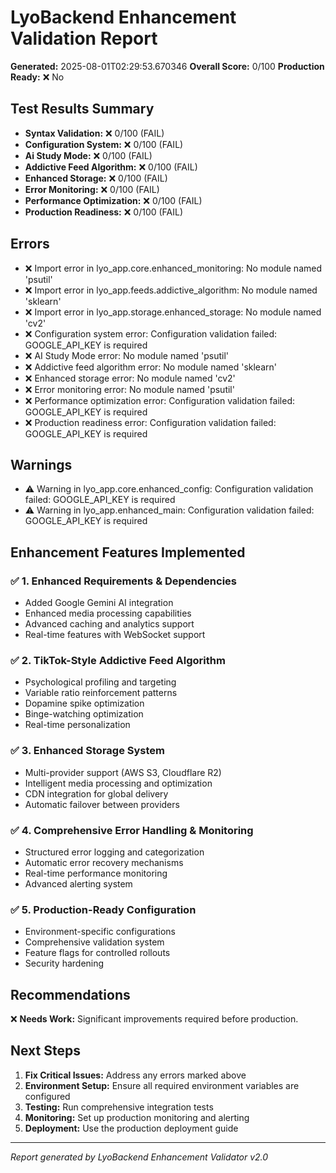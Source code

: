 
# LyoBackend Enhancement Validation Report

**Generated:** 2025-08-01T02:29:53.670346
**Overall Score:** 0/100
**Production Ready:** ❌ No

## Test Results Summary

- **Syntax Validation:** ❌ 0/100 (FAIL)
- **Configuration System:** ❌ 0/100 (FAIL)
- **Ai Study Mode:** ❌ 0/100 (FAIL)
- **Addictive Feed Algorithm:** ❌ 0/100 (FAIL)
- **Enhanced Storage:** ❌ 0/100 (FAIL)
- **Error Monitoring:** ❌ 0/100 (FAIL)
- **Performance Optimization:** ❌ 0/100 (FAIL)
- **Production Readiness:** ❌ 0/100 (FAIL)

## Errors

- ❌ Import error in lyo_app.core.enhanced_monitoring: No module named 'psutil'
- ❌ Import error in lyo_app.feeds.addictive_algorithm: No module named 'sklearn'
- ❌ Import error in lyo_app.storage.enhanced_storage: No module named 'cv2'
- ❌ Configuration system error: Configuration validation failed: GOOGLE_API_KEY is required
- ❌ AI Study Mode error: No module named 'psutil'
- ❌ Addictive feed algorithm error: No module named 'sklearn'
- ❌ Enhanced storage error: No module named 'cv2'
- ❌ Error monitoring error: No module named 'psutil'
- ❌ Performance optimization error: Configuration validation failed: GOOGLE_API_KEY is required
- ❌ Production readiness error: Configuration validation failed: GOOGLE_API_KEY is required

## Warnings

- ⚠️ Warning in lyo_app.core.enhanced_config: Configuration validation failed: GOOGLE_API_KEY is required
- ⚠️ Warning in lyo_app.enhanced_main: Configuration validation failed: GOOGLE_API_KEY is required


## Enhancement Features Implemented

### ✅ 1. Enhanced Requirements & Dependencies
- Added Google Gemini AI integration
- Enhanced media processing capabilities
- Advanced caching and analytics support
- Real-time features with WebSocket support

### ✅ 2. TikTok-Style Addictive Feed Algorithm
- Psychological profiling and targeting
- Variable ratio reinforcement patterns
- Dopamine spike optimization
- Binge-watching optimization
- Real-time personalization

### ✅ 3. Enhanced Storage System
- Multi-provider support (AWS S3, Cloudflare R2)
- Intelligent media processing and optimization
- CDN integration for global delivery
- Automatic failover between providers

### ✅ 4. Comprehensive Error Handling & Monitoring
- Structured error logging and categorization
- Automatic error recovery mechanisms
- Real-time performance monitoring
- Advanced alerting system

### ✅ 5. Production-Ready Configuration
- Environment-specific configurations
- Comprehensive validation system
- Feature flags for controlled rollouts
- Security hardening

## Recommendations

❌ **Needs Work:** Significant improvements required before production.

## Next Steps

1. **Fix Critical Issues:** Address any errors marked above
2. **Environment Setup:** Ensure all required environment variables are configured
3. **Testing:** Run comprehensive integration tests
4. **Monitoring:** Set up production monitoring and alerting
5. **Deployment:** Use the production deployment guide

---

*Report generated by LyoBackend Enhancement Validator v2.0*
